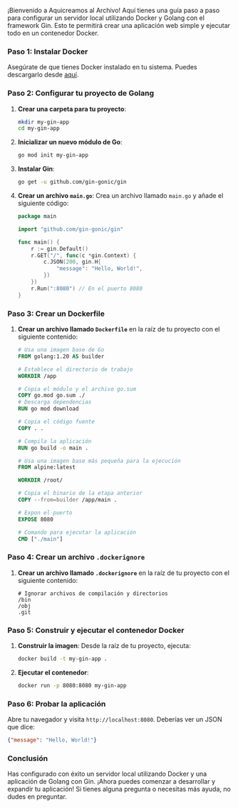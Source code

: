 ¡Bienvenido a Aquicreamos al Archivo! Aquí tienes una guía paso a paso para configurar un servidor local utilizando Docker y Golang con el framework Gin. Esto te permitirá crear una aplicación web simple y ejecutar todo en un contenedor Docker.

### Paso 1: Instalar Docker

Asegúrate de que tienes Docker instalado en tu sistema. Puedes descargarlo desde [aquí](https://www.docker.com/get-started).

### Paso 2: Configurar tu proyecto de Golang

1. **Crear una carpeta para tu proyecto**:
   ```bash
   mkdir my-gin-app
   cd my-gin-app
   ```

2. **Inicializar un nuevo módulo de Go**:
   ```bash
   go mod init my-gin-app
   ```

3. **Instalar Gin**:
   ```bash
   go get -u github.com/gin-gonic/gin
   ```

4. **Crear un archivo `main.go`**:
   Crea un archivo llamado `main.go` y añade el siguiente código:
   ```go
   package main

   import "github.com/gin-gonic/gin"

   func main() {
       r := gin.Default()
       r.GET("/", func(c *gin.Context) {
           c.JSON(200, gin.H{
               "message": "Hello, World!",
           })
       })
       r.Run(":8080") // En el puerto 8080
   }
   ```

### Paso 3: Crear un Dockerfile

1. **Crear un archivo llamado `Dockerfile`** en la raíz de tu proyecto con el siguiente contenido:
   ```dockerfile
   # Usa una imagen base de Go
   FROM golang:1.20 AS builder

   # Establece el directorio de trabajo
   WORKDIR /app

   # Copia el módulo y el archivo go.sum
   COPY go.mod go.sum ./
   # Descarga dependencias
   RUN go mod download

   # Copia el código fuente
   COPY . .

   # Compila la aplicación
   RUN go build -o main .

   # Usa una imagen base más pequeña para la ejecución
   FROM alpine:latest

   WORKDIR /root/

   # Copia el binario de la etapa anterior
   COPY --from=builder /app/main .

   # Expon el puerto
   EXPOSE 8080

   # Comando para ejecutar la aplicación
   CMD ["./main"]
   ```

### Paso 4: Crear un archivo `.dockerignore`

1. **Crear un archivo llamado `.dockerignore`** en la raíz de tu proyecto con el siguiente contenido:
   ```
   # Ignorar archivos de compilación y directorios
   /bin
   /obj
   .git
   ```

### Paso 5: Construir y ejecutar el contenedor Docker

1. **Construir la imagen**:
   Desde la raíz de tu proyecto, ejecuta:
   ```bash
   docker build -t my-gin-app .
   ```

2. **Ejecutar el contenedor**:
   ```bash
   docker run -p 8080:8080 my-gin-app
   ```

### Paso 6: Probar la aplicación

Abre tu navegador y visita `http://localhost:8080`. Deberías ver un JSON que dice:
```json
{"message": "Hello, World!"}
```

### Conclusión

Has configurado con éxito un servidor local utilizando Docker y una aplicación de Golang con Gin. ¡Ahora puedes comenzar a desarrollar y expandir tu aplicación! Si tienes alguna pregunta o necesitas más ayuda, no dudes en preguntar.